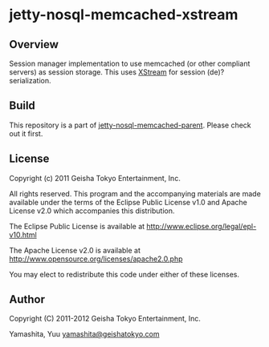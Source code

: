 # jetty-nosql-memcached-xstream

## Overview

Session manager implementation to use memcached (or other compliant servers) as session storage.
This uses [XStream](http://xstream.codehaus.org/) for session (de)?serialization.


## Build

This repository is a part of [jetty-nosql-memcached-parent](https://github.com/yyuu/jetty-nosql-memcached-parent).
Please check out it first.


## License

Copyright (c) 2011 Geisha Tokyo Entertainment, Inc.

All rights reserved. This program and the accompanying materials
are made available under the terms of the Eclipse Public License v1.0
and Apache License v2.0 which accompanies this distribution.

The Eclipse Public License is available at http://www.eclipse.org/legal/epl-v10.html

The Apache License v2.0 is available at http://www.opensource.org/licenses/apache2.0.php

You may elect to redistribute this code under either of these licenses.


## Author

Copyright (C) 2011-2012 Geisha Tokyo Entertainment, Inc.

Yamashita, Yuu <yamashita@geishatokyo.com>
